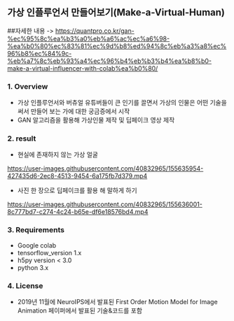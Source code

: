## 가상 인플루언서 만들어보기(Make-a-Virtual-Human)

##자세한 내용 -> https://quantpro.co.kr/gan-%ec%95%8c%ea%b3%a0%eb%a6%ac%ec%a6%98-%ea%b0%80%ec%83%81%ec%9d%b8%ed%94%8c%eb%a3%a8%ec%96%b8%ec%84%9c-%eb%a7%8c%eb%93%a4%ec%96%b4%eb%b3%b4%ea%b8%b0-make-a-virtual-influencer-with-colab%ea%b0%80/
### 1. Overview
- 가상 인플루언서와 버츄얼 유튜버들이 큰 인기를 끌면서 가상의 인물은 어떤 기술을 써서 만들어 보는 가에 대한 궁금증에서 시작
- GAN 알고리즘을 활용해 가상인물 제작 및 딥페이크 영상 제작

### 2. result
- 현실에 존재하지 않는 가상 얼굴 

https://user-images.githubusercontent.com/40832965/155635954-427435d6-2ec8-4513-9454-6a175fb7d379.mp4



- 사진 한 장으로 딥페이크를 활용 해 말하게 하기


https://user-images.githubusercontent.com/40832965/155636001-8c777bd7-c274-4c24-b65e-df6e18576bd4.mp4


### 3. Requirements
- Google colab
- tensorflow_version 1.x
-  h5py version < 3.0
- python 3.x



### 4. License

- 2019년 11월에 NeuroIPS에서 발표된 First Order Motion Model for Image Animation 페이퍼에서 발표된 기술&코드를 포함
